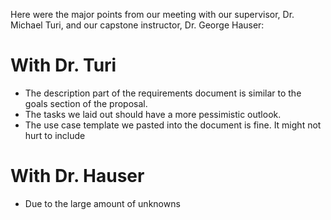 <!-- 
.. title: Requirements Document Meeting Logs
.. slug: requirements-document-meeting-logs
.. date: 2014-10-15 12:33:01 UTC-07:00
.. tags: faculty meeting,tech docs,requirements,proposal to requirements
.. link: 
.. description: 
.. type: text
-->

Here were the major points from our meeting with our supervisor, Dr. Michael Turi, and our capstone instructor, Dr. George Hauser:

# With Dr. Turi
* The description part of the requirements document is similar to the goals section of the proposal.
* The tasks we laid out should have a more pessimistic outlook.
* The use case template we pasted into the document is fine. It might not hurt to include

# With Dr. Hauser
* Due to the large amount of unknowns
